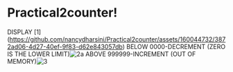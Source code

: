 # Practical2counter!
DISPLAY [1] (https://github.com/nancydharsini/Practical2counter/assets/160044732/3872ad06-4d27-40ef-9f83-d62e843057db)
 BELOW 0000-DECREMENT (ZERO IS THE LOWER LIMIT)![2a](https://github.com/nancydharsini/Practical2counter/assets/160044732/184dd0ff-2521-4c42-af1c-df86c57c129a)
 ABOVE 999999-INCREMENT (OUT OF MEMORY)![3](https://github.com/nancydharsini/Practical2counter/assets/160044732/a496de11-5ddd-41ab-90d3-1e9906d506a6)

